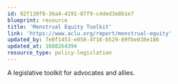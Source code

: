```yaml
---
id: 82f130f8-36a4-4191-87f9-c4ded3e8b1e7
blueprint: resource
title: 'Menstrual Equity Toolkit'
link: 'https://www.aclu.org/report/menstrual-equity'
updated_by: 7e0f1453-e058-4f18-b529-89fbe038e186
updated_at: 1688264394
resource_type: policy-legislation
---
```

A legislative toolkit for advocates and allies.